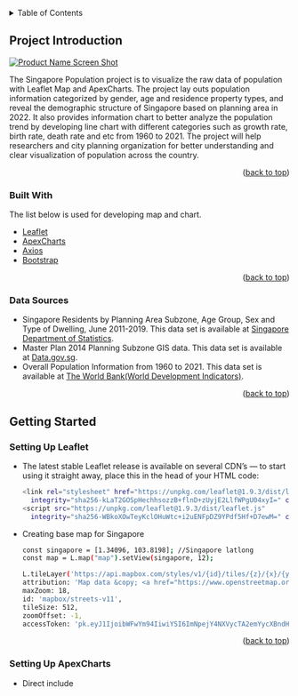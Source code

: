 <a name="readme-top"></a>

<!-- TABLE OF CONTENTS -->
<details>
  <summary>Table of Contents</summary>
  <ol>
    <li>
      <a href="#project-introduction">Project Introduction</a>
      <ul>
        <li><a href="#built-with">Built With</a></li>
        <li><a href="#data-sources">Data Sources</a></li>
      </ul>
    </li>
    <li>
      <a href="#getting-started">Getting Started</a>
      <ul>
        <li><a href="#setting-up-leaflet">Setting Up Leaflet</a></li>
        <li><a href="#setting-up-apexcharts">Setting Up ApexCharts</a></li>
        <li><a href="#installing-bootstrap">Installing Bootstrap</a></li>
      </ul>
    </li>
    <li>
      <a href="#data-preparation-and-loading">Data Preparation and Loading</a>
      <ul>
        <li><a href="#data-preparation">Data Preparation</a></li>
        <li><a href="#data-loading">Data Loading</a></li>
      </ul>
    </li>
    <li><a href="#creating-map-layers">Creating Map Layers</a></li>
    <li><a href="#creating-charts">Creating Charts</a></li>
    <li><a href="#usage">Usage</a></li>
    <li><a href="#references">REFERENCES</a></li>
  </ol>
</details>


<!-- ABOUT THE PROJECT -->
## Project Introduction

[![Product Name Screen Shot][project-screenshot]](https://assignment1-eicot)

The Singapore Population project is to visualize the raw data of population with Leaflet Map and ApexCharts. The project lay outs population information categorized by gender, age and residence property types, and reveal the demographic structure of Singapore based on planning area in 2022. It also provides information chart to better analyze the population trend by developing line chart with different categories such as growth rate, birth rate, death rate and etc from 1960 to 2021. The project will help researchers and city planning organization for better understanding and clear visualization of population across the country.

<p align="right">(<a href="#readme-top">back to top</a>)</p>


### Built With

The list below is used for developing map and chart.

* [Leaflet][leaflet-url]
* [ApexCharts][ApexCharts-url]
* [Axios][Axios-url]
* [Bootstrap][Bootstrap-url]

<p align="right">(<a href="#readme-top">back to top</a>)</p>


### Data Sources

* Singapore Residents by Planning Area Subzone, Age Group, Sex and Type of Dwelling, June 2011-2019. This data set is available at [Singapore Department of Statistics](https://www.singstat.gov.sg/find-data/search-by-theme/population/geographic-distribution/latest-data).
* Master Plan 2014 Planning Subzone GIS data. This data set is available at [Data.gov.sg](https://data.gov.sg/dataset/master-plan-2014-subzone-boundary-web).
* Overall Population Information from 1960 to 2021. This data set is available at [The World Bank(World Development Indicators)](https://databank.worldbank.org/source/world-development-indicators).

<p align="right">(<a href="#readme-top">back to top</a>)</p>


<!-- GETTING STARTED -->
## Getting Started

### Setting Up Leaflet

* The latest stable Leaflet release is available on several CDN’s — to start using it straight away, place this in the head of your HTML code:
  ```sh
  <link rel="stylesheet" href="https://unpkg.com/leaflet@1.9.3/dist/leaflet.css"
    integrity="sha256-kLaT2GOSpHechhsozzB+flnD+zUyjE2LlfWPgU04xyI=" crossorigin="" />
  <script src="https://unpkg.com/leaflet@1.9.3/dist/leaflet.js"
    integrity="sha256-WBkoXOwTeyKclOHuWtc+i2uENFpDZ9YPdf5Hf+D7ewM=" crossorigin=""></script>
  ```

* Creating base map for Singapore
  ```sh
  const singapore = [1.34096, 103.8198]; //Singapore latlong
  const map = L.map("map").setView(singapore, 12);

  L.tileLayer('https://api.mapbox.com/styles/v1/{id}/tiles/{z}/{x}/{y}?access_token={accessToken}', {
  attribution: 'Map data &copy; <a href="https://www.openstreetmap.org/">OpenStreetMap</a> contributors, <a href="https://creativecommons.org/licenses/by-sa/2.0/">CC-BY-SA</a>, Imagery (c) <a href="https://www.mapbox.com/">Mapbox</a>',
  maxZoom: 18,
  id: 'mapbox/streets-v11',
  tileSize: 512,
  zoomOffset: -1,
  accessToken: 'pk.eyJ1IjoibWFwYm94IiwiYSI6ImNpejY4NXVycTA2emYycXBndHRqcmZ3N3gifQ.rJcFIG214AriISLbB6B5aw' //demo access token}).addTo(map);
  ```

<p align="right">(<a href="#readme-top">back to top</a>)</p>


### Setting Up ApexCharts

* Direct include <script> in your html
  ```sh
  <script src="https://cdn.jsdelivr.net/npm/apexcharts"></script>
  ```

<p align="right">(<a href="#readme-top">back to top</a>)</p>


### Installing Bootstrap

* Include Bootstrap’s CSS
  ```sh
  <link href="https://cdn.jsdelivr.net/npm/bootstrap@5.3.0-alpha1/dist/css/bootstrap.min.css" rel="stylesheet"
    integrity="sha384-GLhlTQ8iRABdZLl6O3oVMWSktQOp6b7In1Zl3/Jr59b6EGGoI1aFkw7cmDA6j6gD" crossorigin="anonymous">
  ```
* Include Bootstrap’s JS
  ```sh
  <script src="https://cdn.jsdelivr.net/npm/@popperjs/core@2.11.6/dist/umd/popper.min.js" integrity="sha384-    oBqDVmMz9ATKxIep9tiCxS/Z9fNfEXiDAYTujMAeBAsjFuCZSmKbSSUnQlmh/jp3" crossorigin="anonymous"></script>
  <script src="https://cdn.jsdelivr.net/npm/bootstrap@5.3.0-alpha1/dist/js/bootstrap.min.js" integrity="sha384-mQ93GR66B00ZXjt0YO5KlohRA5SY2XofN4zfuZxLkoj1gXtW8ANNCe9d5Y3eG5eD" crossorigin="anonymous"></script>
  ```

<p align="right">(<a href="#readme-top">back to top</a>)</p>


<!-- Data Preparation and Loading -->
## Data Preparation and Loading

### Data Preparation

* Data are availabe in .xlsx/.xls or csv format and need to be converted into GeoJSON or JSON files
  * Converting to GeoJSON
    1.  Data are downloaded and filtered by population gender, age and properties type for each planning area and sub zones.
    2.  GeoJSON file with Singapore Sub Zones Coordinates Plan is downloaded.
    3.  Once filtered data are ready from Step 1, load data manually into GeoJSON file using [geojson.io](https://geojson.io/#map=10.34/1.3147/103.8471).(As shown in below photo)
    4.  Upload the updated GeoJSON for project
       ![gejsonio](images/gejsonio.png)
       
   * Converting data to JSON file is straight forward by using available online converter after csv or xls file is downloaded (Ensure the csv/xls file is in correct format)

<p align="right">(<a href="#readme-top">back to top</a>)</p>


### Data Loading

* Load data from GeoJSON file to Leaflet map using "axios.get" and "L.geoJSON"
  ```sh
  async function loadData() {

  const response = await axios.get("singaporePopulation2022.geojson");

  L.geoJson(response.data, {
    style: {...},
    onEachFeature: {...}
      }).addTo(singaporePopulationLayer)
      }
  loadData(); //Call loadData function
  ```

* Load data from JSON file to ApexChart using "axios.get" and 
  ```sh
  async function getData() {
  const response = await axios.get("singaporePopulationTable.json");
  return response.data;}

  getData(); //Call getData function
  ```
  
<p align="right">(<a href="#readme-top">back to top</a>)</p>


<!-- Creating Map Layers -->
## Creating Map Layers
The map consists of multiple layers based on population categories and different type of views. It also contains one search option, information box when mouse hover over a sub zone and one legend for population number with color. 

  1. Adding Layers to Map
  ```sh
  const singaporePopulationLayer = L.layerGroup().addTo(map);
  let overLayers = {
  "Overall Resident Population": singaporePopulationLayer}
  L.control.layers(overLayers).addTo(map);
  ```
  
  2. Adding innerHTML inside Map
  * Adding Info Box
  ```sh
  const info = L.control();
  info.onAdd = function() {
  this._div = L.DomUtil.create("div", "info"); // create a div with a class "info"
  this.update();
  return this._div;};
  // method that we will use to update the control based on feature properties passed
  info.update = function(props) {
  this._div.innerHTML =
    '<h4>Total Resident Population</h4>' +
    (props ? '<b>' +
      "Planning Area : " + props.planningArea + '</b><br />' +
      "Sub Zone : " + props.subZone + '</b><br />' +
      props.totalPopulation
      : 'Mouse hover over a sub zone');};
  info.addTo(map);
  ```
  
  * Adding Legend
  ```sh
  const legend = L.control({ position: "bottomright" });
  legend.onAdd = function() {
  const div = L.DomUtil.create("div", "info legend"),
  grades = [0, 10000, 20000, 30000, 40000, 50000];

  // loop through density intervals and generate a label with a colored square for each   interval
  for (var i = 0; i < grades.length; i++) {
    div.innerHTML +=
      // '<h4>Singapore Population</h4>'+ '</b><br />' + 
      '<i style="background:' + colorPop(grades[i] + 1) + '"></i> ' +
      grades[i] + (grades[i + 1] ? ' - ' + grades[i + 1] + '<br>' : '+');
  }
  return div;};
  legend.addTo(map);
  ```
  3. Adding Markers to the center of polygon
  ```sh
  onEachFeature: function(feature, layer) {

      if (feature.geometry.type === "MultiPolygon") {
        var center = layer.getBounds().getCenter();
        var marker = L.marker(center, { icon: markerIcon });
        // console.log(marker)
        marker.addTo(polygonCenter)
      }}
  ```
  
  4. Adding Search Control to Map
  ```sh
  const searchControl = new L.Control.Search({
    layer: singaporePopulationLayer,
    propertyName: 'subZone'},
    moveToLocation: function(latlng, title, map) {
      //map.fitBounds( latlng.layer.getBounds() );
      var zoom = map.getBoundsZoom(latlng.layer.getBounds());
      map.setView(latlng, zoom); // access the zoom
    }
  });
  searchControl.on('search:locationfound', function(e) {
    e.layer.setStyle({ color: '#0f0' });
    if (e.layer._popup)
      e.layer.openPopup();

  }).on('search:collapsed', function(e) {
    featuresLayer.eachLayer(function(layer) {	//restore feature color
      featuresLayer.resetStyle(layer);
    });
  });
  map.addControl(searchControl);}  //inizialize search control
  ```

<p align="right">(<a href="#readme-top">back to top</a>)</p>


<!-- Creating Charts -->
## Creating Charts
Charts are created using ApexCharts and div inside "map" container. There are total 3 charts displayed and provide comparison information population.

  1. Transform to useful data for chart
  ```sh
  function transformData1(data) {
  const population = data.map(function(dataPoint) { //Assign dataPoint with .map to call year and its population 
    return {
      "pop": dataPoint.populationTotal,
      "year": dataPoint.year}
  })
  for (let dataPoint of population) {
    const pop = dataPoint.pop;
    const years = dataPoint.year;

    series1.push({
      x: dataPoint.year,
      y: dataPoint.pop})}

  return series1;
  }
  ```
     
  2. Assigning data to Charts in "graph.js"
  ```sh
  window.addEventListener("DOMContentLoaded", async function() {
  const data = await getData("data.js");
  function drawchart1() {
    const options = {
      chart: {
        foreColor: "#ccc",
        type: "line",
        height: "330"},
      series: [],
      title: {
        text: "Population (1960 - 2021)"},

      //x-axis dats are congested, adjust interval to show clearer
      xaxis: {
        type: "category",
        tickAmount: 5},

      //Data are in million, in the y-axis divide by 1e3 to limit the number of digits
      yaxis: {
        labels: {
          formatter: function(val) { return (val / 1e3).toFixed(0); }
        },
        "title": {
          "text": "(in thousands)",
          "align": "left",
          style: {
            fontSize: "10px",
            fontWeight: "normal",
            color: "white"}}},
      // what to show there is no data
      noData: {
        "text": "Please select below categories"
      }

    }

    // create the chart
    const chart = new ApexCharts(document.querySelector("#chart1"), options);

    // render the chart
    chart.render()


    // display the loaded data as a series in the chart
    chart.updateSeries([{
      'name': 'Population',
      'data': series1}])}
    drawchart1()})
  ```  
  
<p align="right">(<a href="#readme-top">back to top</a>)</p>


<!-- USAGE EXAMPLES -->
## Usage
  [Web Page Link](https://assignment1-eicot.eicot.repl.co)
  ![screenshot](images/screenshot.png)
  In this view, the base layers are divided into default view, terrain view and night view, and it is displayed at right top of the map. Search button is placed on the left top and can be used to search Sub Zones name in Singapore. It will direct to the location and zoom it in the center of the map. 
  
  ![screenshot](images/screenshot1.png)
In this plot view, overlay layers are shown as below:

  * Overall Resident Population
  * Female Resident Population
  * Male Resident Population
  * Resident Population Aged Below 5 Years
  * Resident Population Aged 65 Years and Over
  * Resident Population Staying in HDB Flats
  * Resident Population Staying in Condominium
  * Resident Population Staying in Landed Properties

Lastly, the markers layer for sub zones is added to location the center of the zones. By viewing the above layers, user will be able to clearly identify the most populated area and the least area based on gender, ages and type of residence. Additionally, the Legend on the right bottom will state the number of people staing in sub zones based on coloring.

There are also three sections to choose Chart options on right top of web page:

  1. Population (1960 - 2021): It provides tracking information of total population, female/male population and population ages 0-14, 15-64 and 65+ from 1960 to 2021
  2. Population Rate (1960 - 2021): Similarly, it shows annual population growth and trend of birth rate, fertility rate and death rate
  3. Overview: It illustrates clear view of recent overall population and annual growth rate showing constant growth from 2012 to 2020 and declined in 2021.

<p align="right">(<a href="#readme-top">back to top</a>)</p>


<!-- REFERENCES -->
## REFERENCES

* Provides Animated Marker Clustering functionality for Leaflet, a JS library for interactive maps.The file is available at [Leaflet Marker Cluster](https://github.com/Leaflet/Leaflet.markercluster)
* A Leaflet control that search markers/features location by custom property. The file is available at [Leaflet Search Control](https://opengeo.tech/maps/leaflet-search/)

<p align="right">(<a href="#readme-top">back to top</a>)</p>


<!-- IMAGES & URLS -->

[project-screenshot]: images/population1.jpg
[geojsonio]: images/geojsonio.png
[leaflet-url]: https://leafletjs.com
[ApexCharts-url]: https://apexcharts.com
[Axios-url]: https://apexcharts.com
[Bootstrap-url]:https://getbootstrap.com



